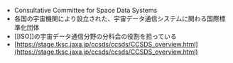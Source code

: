 - Consultative Committee for Space Data Systems
- 各国の宇宙機関により設立された、宇宙データ通信システムに関わる国際標準化団体
- [[ISO]]の宇宙データ通信分野の分科会の役割を担っている
- [https://stage.tksc.jaxa.jp/ccsds/ccsds/CCSDS_overview.html](https://stage.tksc.jaxa.jp/ccsds/ccsds/CCSDS_overview.html)
